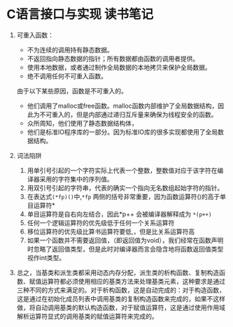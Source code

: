 # C语言接口与实现 读书笔记
1. 可重入函数：
	- 不为连续的调用持有静态数据。
	- 不返回指向静态数据的指针；所有数据都由函数的调用者提供。
	- 使用本地数据，或者通过制作全局数据的本地拷贝来保护全局数据。
	- 绝不调用任何不可重入函数。

	由于以下某些原因，函数是不可重入的。
	- 他们调用了malloc或free函数。malloc函数内部维护了全局数据结构，因此为不可重入的，但是内部通过递归互斥量来确保为线程安全的函数。
	- 众所周知，他们使用了静态数据结构体，
	- 他们是标准IO程序库的一部分。因为标准IO库的很多实现都使用了全局数据结构。
1.  词法陷阱
	1. 用单引号引起的一个字符实际上代表一个整数，整数值对应于该字符在编译器采用的字符集中的序列值。
	2. 用双引号引起的字符串，代表的确实一个指向无名数组起始字符的指针。
	3. 在表达式```(*fp)()```中,```*fp``` 两侧的括号非常重要，因为函数运算符()的高于单目运算符*
	4. 单目运算符是自右向左结合，因此*p++ 会被编译器解释成为 ```*(p++)```
	5. 任何一个逻辑运算符的优先级低于任何一个关系运算符
	6. 移位运算符的优先级比算书运算符要低,，但是比关系运算符高
	7. 如果一个函数并不需要返回值，（即返回值为void），我们经常在函数声明时忽略了返回值类型，但是此时对编译器而言会隐含地将函数返回值类型视作int类型。
	
1. 	总之，当基类和派生类都采用动态内存分配，派生类的析构函数、复制构造函数、赋值运算符都必须使用相应的基类方法来处理基类元素，这种要求是通过三种不同的方式来满足的。对于析构函数，这是自动完成的：对于构造函数，这是通过在初始化成员列表中调用基类的复制构造函数来完成的，如果不这样做，将自动调用基类的默认构造函数，对于赋值运算符，这是通过使用作用域解析运算符显式的调用基类的赋值运算符来完成的。






















































                                                                                                                                                                                                                                                                                                                                                                                                                                                                                                                                                                                                                                                                                                                                                                                                                                                                                                                                                                                                                                                                                                                                                                                                                                                                                                                                                                                                                                                                                                                                                                                                                                                                                                                                                                                                                                                                                                                                                                                                                                                                      